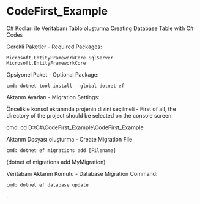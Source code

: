 # CodeFirst_Example
C# Kodları ile Veritabanı Tablo oluşturma
Creating Database Table with C# Codes


Gerekli Paketler - Required Packages:

	Microsoft.EntityFrameworkCore.SqlServer
	Microsoft.EntityFrameworkCore


Opsiyonel Paket - Optional Package:

	cmd: dotnet tool install --global dotnet-ef


Aktarım Ayarları - Migration Settings:

Öncelikle konsol ekranında projenin dizini seçilmeli - First of all, the directory of the project should be selected on the console screen.

  cmd: cd D:\C#\CodeFirst_Example\CodeFirst_Example
	
Aktarım Dosyası oluşturma - Create Migration File

	cmd: dotnet ef migrations add [Filename]  
(dotnet ef migrations add MyMigration)
	
Veritabanı Aktarım Komutu - Database Migration Command:

	cmd: dotnet ef database update
	
.
